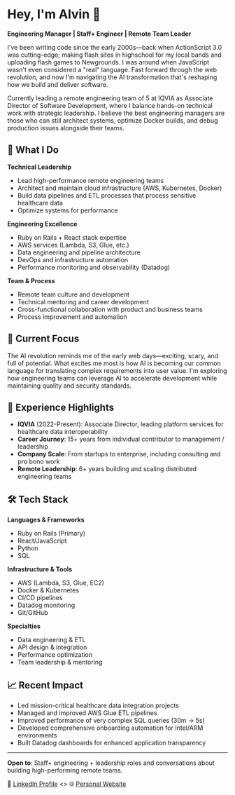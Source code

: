 # Hey, I'm Alvin 👋

**Engineering Manager | Staff+ Engineer | Remote Team Leader**

I've been writing code since the early 2000s—back when ActionScript 3.0 was cutting-edge; making flash sites in highschool for my local bands and uploading flash games to Newgrounds. I was around when JavaScript wasn't even considered a "real" language. Fast forward through the web revolution, and now I'm navigating the AI transformation that's reshaping how we build and deliver software.

Currently leading a remote engineering team of 5 at IQVIA as Associate Director of Software Development, where I balance hands-on technical work with strategic leadership. I believe the best engineering managers are those who can still architect systems, optimize Docker builds, and debug production issues alongside their teams.

## 🚀 What I Do

**Technical Leadership**
- Lead high-performance remote engineering teams
- Architect and maintain cloud infrastructure (AWS, Kubernetes, Docker)
- Build data pipelines and ETL processes that process sensitive healthcare data
- Optimize systems for performance

**Engineering Excellence**
- Ruby on Rails + React stack expertise
- AWS services (Lambda, S3, Glue, etc.)
- Data engineering and pipeline architecture
- DevOps and infrastructure automation
- Performance monitoring and observability (Datadog)

**Team & Process**
- Remote team culture and development
- Technical mentoring and career development
- Cross-functional collaboration with product and business teams
- Process improvement and automation

## 🎯 Current Focus

The AI revolution reminds me of the early web days—exciting, scary, and full of potential. What excites me most is how AI is becoming our common language for translating complex requirements into user value. I'm exploring how engineering teams can leverage AI to accelerate development while maintaining quality and security standards.

## 💼 Experience Highlights

- **IQVIA** (2022-Present): Associate Director, leading platform services for healthcare data interoperability
- **Career Journey**: 15+ years from individual contributor to management / leadership
- **Company Scale**: From startups to enterprise, including consulting and pro bono work
- **Remote Leadership**: 6+ years building and scaling distributed engineering teams

## 🛠️ Tech Stack

**Languages & Frameworks**
- Ruby on Rails (Primary)
- React/JavaScript
- Python
- SQL

**Infrastructure & Tools**
- AWS (Lambda, S3, Glue, EC2)
- Docker & Kubernetes
- CI/CD pipelines
- Datadog monitoring
- Git/GitHub

**Specialties**
- Data engineering & ETL
- API design & integration
- Performance optimization
- Team leadership & mentoring

## 📈 Recent Impact

- Led mission-critical healthcare data integration projects
- Managed and improved AWS Glue ETL pipelines
- Improved performance of very complex SQL queries (30m -> 5s)
- Developed comprehensive onboarding automation for Intel/ARM environments
- Built Datadog dashboards for enhanced application transparency

---

**Open to**: Staff+ engineering + leadership roles and conversations about building high-performing remote teams.

💼 [LinkedIn Profile](https://www.linkedin.com/in/alvincrespo/) <> 🌐 [Personal Website](https://alvincrespo.com/)

